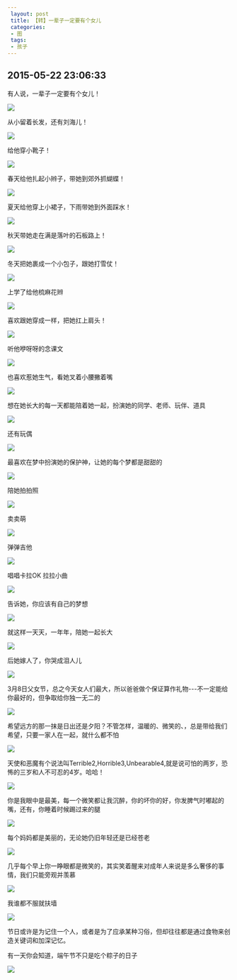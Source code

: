 ```yaml
---
 layout: post
 title: 【转】一辈子一定要有个女儿
 categories:
 - 图
 tags:
 - 孩子
---
```


## 2015-05-22 23:06:33

有人说，一辈子一定要有个女儿！

![](https://jerkwin.github.io/pic/一辈子一定要有个女儿-1.png)

从小留着长发，还有刘海儿！

![](https://jerkwin.github.io/pic/一辈子一定要有个女儿-2.jpg)

给他穿小靴子！

![](https://jerkwin.github.io/pic/一辈子一定要有个女儿-3.png)

春天给他扎起小辫子，带她到郊外抓蝴蝶！

![](https://jerkwin.github.io/pic/一辈子一定要有个女儿-4.png)

夏天给他穿上小裙子，下雨带她到外面踩水！

![](https://jerkwin.github.io/pic/一辈子一定要有个女儿-5.png)

秋天带她走在满是落叶的石板路上！

![](https://jerkwin.github.io/pic/一辈子一定要有个女儿-6.png)

冬天把她裹成一个小包子，跟她打雪仗！

![](https://jerkwin.github.io/pic/一辈子一定要有个女儿-7.png)

上学了给他梳麻花辫

![](https://jerkwin.github.io/pic/一辈子一定要有个女儿-8.png)

喜欢跟她穿成一样，把她扛上肩头！

![](https://jerkwin.github.io/pic/一辈子一定要有个女儿-9.png)

听他咿呀呀的念课文

![](https://jerkwin.github.io/pic/一辈子一定要有个女儿-10.png)

也喜欢惹她生气，看她叉着小腰撇着嘴

![](https://jerkwin.github.io/pic/一辈子一定要有个女儿-11.png)

想在她长大的每一天都能陪着她一起，扮演她的同学、老师、玩伴、道具

![](https://jerkwin.github.io/pic/一辈子一定要有个女儿-12.png)

还有玩偶

![](https://jerkwin.github.io/pic/一辈子一定要有个女儿-13.png)

最喜欢在梦中扮演她的保护神，让她的每个梦都是甜甜的

![](https://jerkwin.github.io/pic/一辈子一定要有个女儿-14.png)

陪她拍拍照

![](https://jerkwin.github.io/pic/一辈子一定要有个女儿-15.png)

卖卖萌

![](https://jerkwin.github.io/pic/一辈子一定要有个女儿-16.png)

弹弹吉他

![](https://jerkwin.github.io/pic/一辈子一定要有个女儿-17.png)

唱唱卡拉OK 拉拉小曲

![](https://jerkwin.github.io/pic/一辈子一定要有个女儿-18.png)

告诉她，你应该有自己的梦想

![](https://jerkwin.github.io/pic/一辈子一定要有个女儿-19.png)

就这样一天天，一年年，陪她一起长大

![](https://jerkwin.github.io/pic/一辈子一定要有个女儿-20.png)

后她嫁人了，你哭成泪人儿

![](https://jerkwin.github.io/pic/一辈子一定要有个女儿-21.png)

3月8日父女节，总之今天女人们最大，所以爸爸做个保证算作礼物---不一定能给你最好的，但争取给你独一无二的

![](https://jerkwin.github.io/pic/一辈子一定要有个女儿-22.png)

希望远方的那一抹是日出还是夕阳？不管怎样，温暖的、微笑的、，总是带给我们希望，只要一家人在一起，就什么都不怕

![](https://jerkwin.github.io/pic/一辈子一定要有个女儿-23.png)

天使和恶魔有个说法叫Terrible2,Horrible3,Unbearable4,就是说可怕的两岁，恐怖的三岁和人不可忍的4岁。哈哈！

![](https://jerkwin.github.io/pic/一辈子一定要有个女儿-24.png)

你是我眼中是最美，每一个微笑都让我沉醉，你的坏你的好，你发脾气时嘟起的嘴，还有，你睡着时候踢过来的腿

![](https://jerkwin.github.io/pic/一辈子一定要有个女儿-25.png)

每个妈妈都是美丽的，无论她仍旧年轻还是已经苍老

![](https://jerkwin.github.io/pic/一辈子一定要有个女儿-26.png)

几乎每个早上你一睁眼都是微笑的，其实笑着醒来对成年人来说是多么奢侈的事情，我们只能旁观并羡慕

![](https://jerkwin.github.io/pic/一辈子一定要有个女儿-27.png)

我谁都不服就扶墙

![](https://jerkwin.github.io/pic/一辈子一定要有个女儿-28.png)

节日或许是为记住一个人，或者是为了应承某种习俗，但却往往都是通过食物来创造关键词和加深记忆。

有一天你会知道，端午节不只是吃个粽子的日子

![](https://jerkwin.github.io/pic/一辈子一定要有个女儿-29.png)
